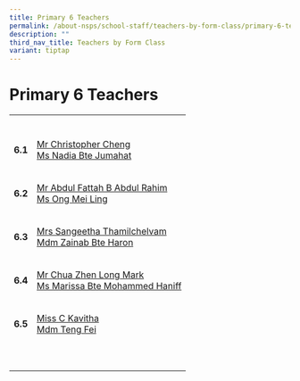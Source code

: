 ```yaml
---
title: Primary 6 Teachers
permalink: /about-nsps/school-staff/teachers-by-form-class/primary-6-teachers/
description: ""
third_nav_title: Teachers by Form Class
variant: tiptap
---
```

<h1>Primary 6 Teachers</h1>
<table style="minWidth: 50px">
<colgroup>
<col>
<col>
</colgroup>
<tbody>
<tr>
<th rowspan="1" colspan="1">
<p></p>
</th>
<th rowspan="1" colspan="1">
<p></p>
</th>
</tr>
<tr>
<td rowspan="1" colspan="1">
<p><strong>6.1</strong>
</p>
</td>
<td rowspan="1" colspan="1">
<p><a href="mailto:christopher_cheng@schools.gov.sg" rel="noopener noreferrer nofollow" target="_blank">Mr Christopher Cheng</a>
<br><a href="mailto:nadia_jumahat@schools.gov.sg" rel="noopener noreferrer nofollow" target="_blank">Ms Nadia Bte Jumahat</a>
</p>
</td>
</tr>
<tr>
<td rowspan="1" colspan="1">
<p><strong>6.2</strong>
</p>
</td>
<td rowspan="1" colspan="1">
<p><a href="mailto:abdul_fattah_abdul_rahim@schools.gov.sg" rel="noopener noreferrer nofollow" target="_blank">Mr Abdul Fattah B Abdul Rahim</a>
<br><a href="mailto:ong_mei_ling@schools.gov.sg" rel="noopener noreferrer nofollow" target="_blank">Ms Ong Mei Ling</a>
</p>
</td>
</tr>
<tr>
<td rowspan="1" colspan="1">
<p><strong>6.3</strong>
</p>
</td>
<td rowspan="1" colspan="1">
<p><a href="mailto:sangeetha_thamilchelvam@schools.gov.sg" rel="noopener noreferrer nofollow" target="_blank">Mrs Sangeetha Thamilchelvam</a>
<br><a href="mailto:zainab_haron@schools.gov.sg" rel="noopener noreferrer nofollow" target="_blank">Mdm Zainab Bte Haron</a>
</p>
</td>
</tr>
<tr>
<td rowspan="1" colspan="1">
<p><strong>6.4</strong>
</p>
</td>
<td rowspan="1" colspan="1">
<p><a href="mailto:chua_zhen_long_mark@schools.gov.sg" rel="noopener noreferrer nofollow" target="_blank">Mr Chua Zhen Long Mark</a>
<br><a href="mailto:marissa_mohammed_haniff@schools.gov.sg" rel="noopener noreferrer nofollow" target="_blank">Ms Marissa Bte Mohammed Haniff</a>
</p>
</td>
</tr>
<tr>
<td rowspan="1" colspan="1">
<p><strong>6.5</strong>
</p>
</td>
<td rowspan="1" colspan="1">
<p><a href="mailto:c_kavitha@schools.gov.sg" rel="noopener noreferrer nofollow" target="_blank">Miss C Kavitha</a>
<br><a href="mailto:teng_fei@schools.gov.sg" rel="noopener noreferrer nofollow" target="_blank">Mdm Teng Fei</a>
</p>
</td>
</tr>
<tr>
<td rowspan="1" colspan="1">
<p></p>
</td>
<td rowspan="1" colspan="1">
<p></p>
</td>
</tr>
<tr>
<td rowspan="1" colspan="1">
<p></p>
</td>
<td rowspan="1" colspan="1">
<p></p>
</td>
</tr>
</tbody>
</table>
<p></p>